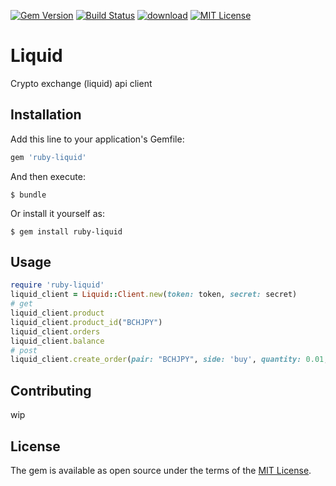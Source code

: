 [![Gem Version](https://badge.fury.io/rb/ruby-liquid.svg)](https://badge.fury.io/rb/ruby-liquid)
[![Build Status](https://travis-ci.org/emono/ruby-liquid.svg?branch=master)](https://rubygems.org/gems/ruby-liquid)
[![download](https://img.shields.io/gem/dt/ruby-liquid.svg)](https://rubygems.org/gems/ruby-liquid)
[![MIT License](http://img.shields.io/badge/license-MIT-blue.svg?style=flat)](LICENSE)

# Liquid

Crypto exchange (liquid) api client

## Installation

Add this line to your application's Gemfile:

```ruby
gem 'ruby-liquid'
```

And then execute:

    $ bundle

Or install it yourself as:

    $ gem install ruby-liquid

## Usage
```rb
require 'ruby-liquid'
liquid_client = Liquid::Client.new(token: token, secret: secret)
# get
liquid_client.product
liquid_client.product_id("BCHJPY")
liquid_client.orders
liquid_client.balance
# post
liquid_client.create_order(pair: "BCHJPY", side: 'buy', quantity: 0.01, price: 40000)
```

## Contributing

wip

## License

The gem is available as open source under the terms of the [MIT License](https://opensource.org/licenses/MIT).

